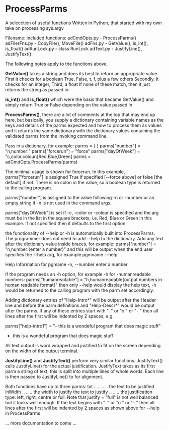 # ProcessParms
A selecction of useful functions Written in Python, that started with my own take on processing sys.argv

Filename:            included functions:
adCmdOpts.py       - ProcessParms()
adFilerFns.py      - CopyFile(), MoveFile()
adFns.py           - GetValue(), is_int(), is_float()
adRunLock.py       - class RunLock
adText.py          - JustifyLine(), JustifyText()

The following notes apply to the functions above.

**GetValue()** takes a string and does its best to return an appropriate value.
First it checks for a boolean True, False, t, f, plus a few others
Secondly, it checks for an integer,
Third, a float
If none of these match, then it just returns the string as passed in.

**is_int()** and **is_float()** which were the basis that became GetValue() and simply return True or False depending on the value passed in

**ProcessParms()**, there are a lot of comments at the top that may end up here,
but basically, you supply a dictionary containing variable names as the keys and details
of the parms expected and how to process them as values and it returns the same dictionary
with the dictionary values containing the validated parms from the invoking command line.

Pass in a dictionary, for example:
  parms = { }
  parms["number"] = "n,number:"
  parms["forcerun"] = "force"
  parms["dayOfWeek"] = "c,color,colour:[Red,Blue,Green]
  parms = adCmdOpts.ProcessParms(parms)

The minimal usage is shown for forcerun. In this example, parms["forcerun"] is assigned True if specified [--force above] or false [the default] if not. There is no colon in the value, so a boolean type is returned to the calling program.

parms["number"] is assigned to the value following -n or -number or an empty string if -n is not used in the command args.

parms["dayOfWeek"] is set if -c, -color or -colour is specified and the arg must be in the list in the square brackets, i.e. Red, Blue or Green in this example. If not specified then it defaults to the first option

the functionality of --help or -h is automatically built into ProcessParms. The programmer does not need to add --help to the dictionary. Add any text after the dictionary value inside braces, for example:
  parms["number"] = "n,number:{enter a number}"
and this will be output when the end user specifies the --help arg, for example pgmname --help:

Help Information for pgmame
 -n, --number    enter a number

If the program needs an -h option, for example -h for -humanreadable numbers:
parms["humanreadable"] = "h,humanreadable{output numbers in human readable format}"
then only --help would display the help text, -h would be returned to the calling program with the parm set accordingly.

Adding dictionary entries of "Help-Intro*" will be output after the Header line and before the parm definitions and "Help-Descr*" would be output after the parms. If any of these entries start with ". " or "o " or "- " then all lines after the first will be indented by 2 spaces, e.g.

parms["help-intro1"] = "- this is a wondeful program that does magic stuff"

- this is a wondeful program that
  does magic stuff

All text output is word wrapped and justified to fit on the screen depending on the width of the output terminal.

**JustifyLine()** and **JustifyText()** perform very similar functions. JustifyText() calls JustifyLine() for the actual justification. JustifyText takes as its first parm a string of text, this is split into multiple lines of whole words. Each line is then passed to JustifyLine() to for alignment.

Both functions have up to three parms:
  txt  .. .. .. .. the text to be justified
  lnWidth .. .. .. the width to justify the text to
  justify .. .. .. the justification type: left, right, centre or full. Note that justify = "full" is not well balanced but it looks well enough.
If the text begins with  ". " or "o " or "- " then all lines after the first will be indented by 2 spaces as shown above for --help in ProcessParms

... more documentation to come ...
